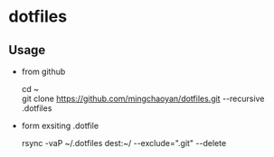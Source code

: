 # dotfiles

## Usage

* from github

    cd ~    
    git clone https://github.com/mingchaoyan/dotfiles.git --recursive .dotfiles

* form exsiting .dotfile 

    rsync -vaP ~/.dotfiles dest:~/ --exclude=".git" --delete


